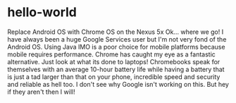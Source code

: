 # hello-world
Replace Android OS with Chrome OS on the Nexus 5x
Ok... where we go! I have always been a huge Google Services user but I'm not very fond of the Android OS. Using Java IMO is a poor choice for mobile platforms because mobile requires performance. Chrome has caught my eye as a fantastic alternative. Just look at what its done to laptops! Chromebooks speak for themselves with an average 10-hour battery life while having a battery that is just a tad larger than that on your phone, incredible speed and security and reliable as hell too. I don't see why Google isn't working on this. But hey if they aren't then I will!
